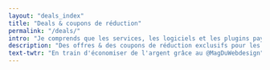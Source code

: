 ```yaml
---
layout: "deals_index"
title: "Deals & coupons de réduction"
permalink: "/deals/"
intro: "Je comprends que les services, les logiciels et les plugins payants peuvent être intimidant pour les nouveaux utilisateurs. Je souhaite que vous commenciez du bon pieds en ayant à disposition les meilleurs outils et services. J'ai donc contacté mes sponsors et mes amis pour négocier des réductions exclusives. Vous trouverez ci-dessous des offres et des rabais parfaits pour tester des nouveautés destinées aux professionnels du Web. Je négocie constamment de nouveaux coupons de réduction, alors vérifiez si j'ai une offre promo exclusive disponible avant d'acheter. Si vous avez quelque chose à offrir à la communauté du Magazine du Webdesign et souhaitez placer votre coupon dans cette section, [contactez-moi](http://www.magazineduwebdesign.com/sponsors/)."
description: "Des offres & des coupons de réduction exclusifs pour les pros du Web. Economisez de l'argent en créant."
text-twtr: "En train d'économiser de l'argent grâce au @MagDuWebdesign"
---
```

